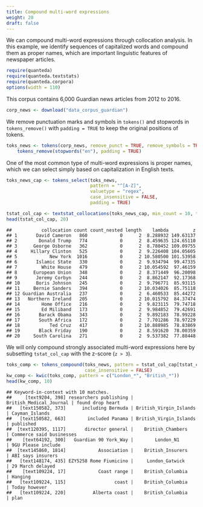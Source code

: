 ```yaml
---
title: Compound multi-word expressions
weight: 20
draft: false
---
```


We can compound multi-word expressions through collocation analysis. In this example, we identify sequences of capitalized words and compound them as proper names, which are important linguistic features of newspaper articles.


```r
require(quanteda)
require(quanteda.textstats)
require(quanteda.corpora)
options(width = 110)
```

This corpus contains 6,000 Guardian news articles from 2012 to 2016.


```r
corp_news <- download("data_corpus_guardian")
```





We remove punctuation marks and symbols in `tokens()` and stopwords in `tokens_remove()` with `padding = TRUE` to keep the original positions of tokens. 


```r
toks_news <- tokens(corp_news, remove_punct = TRUE, remove_symbols = TRUE, padding = TRUE) %>% 
    tokens_remove(stopwords("en"), padding = TRUE)
```

One of the most common type of multi-word expressions is proper names, which we can select simply based on capitalization in English texts.


```r
toks_news_cap <- tokens_select(toks_news, 
                               pattern = "^[A-Z]",
                               valuetype = "regex",
                               case_insensitive = FALSE, 
                               padding = TRUE)

tstat_col_cap <- textstat_collocations(toks_news_cap, min_count = 10, tolower = FALSE)
head(tstat_col_cap, 20)
```

```
##           collocation count count_nested length    lambda         z
## 1       David Cameron   860            0      2  8.288932 149.63137
## 2        Donald Trump   774            0      2  8.459635 124.65110
## 3      George Osborne   362            0      2  8.780452 109.09755
## 4     Hillary Clinton   525            0      2  9.226408 104.05605
## 5            New York  1016            0      2 10.580500 101.53958
## 6       Islamic State   330            0      2  9.934794  99.47335
## 7         White House   479            0      2 10.054592  97.46159
## 8      European Union   348            0      2  8.371449  96.20098
## 9       Jeremy Corbyn   244            0      2  8.862147  92.17368
## 10      Boris Johnson   245            0      2  9.796771  85.93115
## 11     Bernie Sanders   394            0      2 10.034026  85.75118
## 12 Guardian Australia   237            0      2  6.460533  85.44272
## 13   Northern Ireland   205            0      2 10.015792  84.37474
## 14        Home Office   216            0      2  9.823115  79.74718
## 15        Ed Miliband   173            0      2  9.984852  79.42691
## 16       Barack Obama   343            0      2  9.892183  78.99228
## 17       South Africa   172            0      2  7.701286  78.97229
## 18           Ted Cruz   417            0      2 10.888985  78.83869
## 19       Black Friday   190            0      2  8.591620  78.00359
## 20     South Carolina   271            0      2  9.537382  77.88448
```

We will only compound strongly associated multi-word expressions here by subsetting `tstat_col_cap` with the z-score (`z > 3`).


```r
toks_comp <- tokens_compound(toks_news, pattern = tstat_col_cap[tstat_col_cap$z > 3], 
                             case_insensitive = FALSE)
kw_comp <- kwic(toks_comp, pattern = c("London_*", "British_*"))
head(kw_comp, 10)
```

```
## Keyword-in-context with 10 matches.                                                                                               
##     [text9204, 398] researchers publishing | British_Medical_Journal | found drop heart        
##   [text150582, 373]      including Bermuda | British_Virgin_Islands  | Cayman_Islands          
##   [text150582, 663]        included Panama | British_Virgin_Islands  | published               
##  [text120395, 1117]       director general |    British_Chambers     | Commerce said businesses
##    [text64192, 300]   Guardian 90 York_Way |        London_N1        | 9GU Please include      
##  [text145860, 1814]            Association |    British_Insurers     | ABI says insurers       
##   [text148174, 435] EZY5258 Rome Fiumicino |     London_Gatwick      | 29 March delayed        
##    [text109224, 17]            Coast range |    British_Columbia     | Hanging                 
##   [text109224, 115]                  coast |    British_Columbia     | Today however           
##   [text109224, 220]          Alberta coast |    British_Columbia     | plan
```
